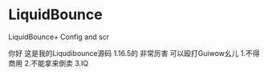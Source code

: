 # LiquidBounce
LiquidBounce+ Config and scr

你好 这是我的Liqudibounce源码 1.16.5的 非常厉害 可以殴打Guiwow幺儿
1.不得商用
2.不能拿来倒卖
3.IQ
